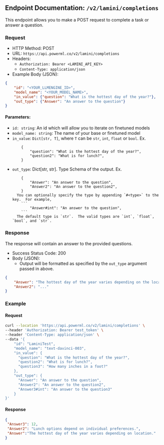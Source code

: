 ## Endpoint Documentation: `/v2/lamini/completions`

This endpoint allows you to make a POST request to complete a task or answer a question.

### Request

- HTTP Method: POST
- URL: `https://api.powerml.co/v2/lamini/completions`
- Headers:
  - `Authorization: Bearer <LAMINI_API_KEY>`
  - `Content-Type: application/json`
- Example Body (JSON):


```json
{
    "id": "<YOUR_LLMENGINE_ID>",
    "model_name": "<YOUR_MODEL_NAME>",
    "in_value": {"question": "What is the hottest day of the year?"},
    "out_type": {"Answer": "An answer to the question"}
}
```

#### Parameters:

-   `id: string`: An id which will allow you to iterate on finetuned models
-   `model_name: string`: The name of your base or finetuned model
-   `in_value`: `Dict[str, T]`, where `T` can be `str`, `int`, `float` or `bool`. Ex.
    ```
        {
            "question": "What is the hottest day of the year?",
            "question2": "What is for lunch?",
        }
    ```
-   `out_type`: Dict[str, str]. Type Schema of the output. Ex.
    ```
        {
            "Answer": "An answer to the question",
            "Answer2": "An answer to the question2",
        }
      You can optionally specify the type by appending `#<type>` to the key.  For example,
        ```
            "Answer#int": "An answer to the question",
        ```
      The default type is `str`.  The valid types are `int`, `float`, `bool`, and `str`.
    ```

### Response

The response will contain an answer to the provided questions.

- Success Status Code: 200
- Body (JSON):
  - Output will be formatted as specified by the `out_type` argument passed in above. 
```json
{
    "Answer": "The hottest day of the year varies depending on the location, but generally, it occurs during the summer months when the sun is closest to the Earth. In many regions, July or August tend to be the hottest months.",
    "Answer2": "..."
}
```


### Example

#### Request

```bash
curl --location 'https://api.powerml.co/v2/lamini/completions' \
--header 'Authorization: Bearer test_token' \
--header 'Content-Type: application/json' \
--data '{                                                                                                        
    "id": "LaminiTest",                                                                                          
    "model_name": "text-davinci-003",                                                                            
    "in_value": {                                                                                                
      "question": "What is the hottest day of the year?",                                                        
      "question2": "What is for lunch?",                                                                         
      "question3": "How many inches in a foot?"
    },                                                                                                           
    "out_type": {                                                                                                
      "Answer": "An answer to the question",                                                                     
      "Answer2": "An answer to the question2",                                                                   
      "Answer3#int": "An answer to the question3"                                                               
    }                                                                                                            
}'
```

#### Response

```json
{
 "Answer3": 12,
 "Answer2": "Lunch options depend on individual preferences.",
 "Answer":"The hottest day of the year varies depending on location."
}
```

